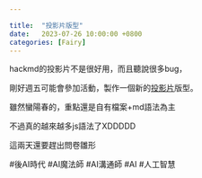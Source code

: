 ```yaml
---

title:  "投影片版型"
date:   2023-07-26 10:00:00 +0800
categories: [Fairy]
---
```


hackmd的投影片不是很好用，而且聽說很多bug，

剛好週五可能會參加活動，製作一個新的[投影片](https://lattice.posetmage.com/Lecture/AI%E6%BA%9D%E9%80%9A%E5%B8%AB/AI%20Toolchain)版型。

雖然蠻陽春的，重點還是自有檔案+md語法為主

不過真的越來越多js語法了XDDDDD

這兩天還要趕出問卷雛形

#後AI時代 #AI魔法師 #AI溝通師 #AI #人工智慧